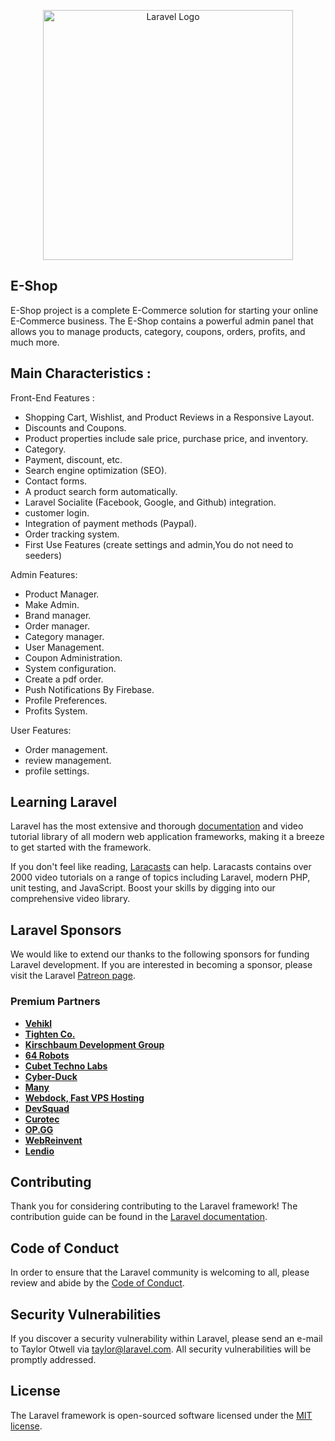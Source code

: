 <p align="center"><img src="https://www.akoode.com/assets/img/ecommerce.gif" width="400" alt="Laravel Logo"></p>

## E-Shop 

E-Shop project is a complete E-Commerce solution for starting your online E-Commerce business. The E-Shop contains a powerful admin panel that allows you to manage products, category, coupons, orders, profits, and much more.

## Main Characteristics :
Front-End Features :
- Shopping Cart, Wishlist, and Product Reviews in a Responsive Layout.
- Discounts and Coupons.
- Product properties include sale price, purchase price, and inventory.
- Category.
- Payment, discount, etc.
- Search engine optimization (SEO).
- Contact forms.
- A product search form automatically.
- Laravel Socialite (Facebook, Google, and Github) integration.
- customer login.
- Integration of payment methods (Paypal).
- Order tracking system.
- First Use Features (create settings and admin,You do not need to seeders)

Admin Features:
- Product Manager.
- Make Admin.
- Brand manager.
- Order manager.
- Category manager.
- User Management.
- Coupon Administration.
- System configuration.
- Create a pdf order.
- Push Notifications By Firebase.
- Profile Preferences.
- Profits System.

User Features:
- Order management.
- review management.
- profile settings.

## Learning Laravel

Laravel has the most extensive and thorough [documentation](https://laravel.com/docs) and video tutorial library of all modern web application frameworks, making it a breeze to get started with the framework.

If you don't feel like reading, [Laracasts](https://laracasts.com) can help. Laracasts contains over 2000 video tutorials on a range of topics including Laravel, modern PHP, unit testing, and JavaScript. Boost your skills by digging into our comprehensive video library.

## Laravel Sponsors

We would like to extend our thanks to the following sponsors for funding Laravel development. If you are interested in becoming a sponsor, please visit the Laravel [Patreon page](https://patreon.com/taylorotwell).

### Premium Partners

- **[Vehikl](https://vehikl.com/)**
- **[Tighten Co.](https://tighten.co)**
- **[Kirschbaum Development Group](https://kirschbaumdevelopment.com)**
- **[64 Robots](https://64robots.com)**
- **[Cubet Techno Labs](https://cubettech.com)**
- **[Cyber-Duck](https://cyber-duck.co.uk)**
- **[Many](https://www.many.co.uk)**
- **[Webdock, Fast VPS Hosting](https://www.webdock.io/en)**
- **[DevSquad](https://devsquad.com)**
- **[Curotec](https://www.curotec.com/services/technologies/laravel/)**
- **[OP.GG](https://op.gg)**
- **[WebReinvent](https://webreinvent.com/?utm_source=laravel&utm_medium=github&utm_campaign=patreon-sponsors)**
- **[Lendio](https://lendio.com)**

## Contributing

Thank you for considering contributing to the Laravel framework! The contribution guide can be found in the [Laravel documentation](https://laravel.com/docs/contributions).

## Code of Conduct

In order to ensure that the Laravel community is welcoming to all, please review and abide by the [Code of Conduct](https://laravel.com/docs/contributions#code-of-conduct).

## Security Vulnerabilities

If you discover a security vulnerability within Laravel, please send an e-mail to Taylor Otwell via [taylor@laravel.com](mailto:taylor@laravel.com). All security vulnerabilities will be promptly addressed.

## License

The Laravel framework is open-sourced software licensed under the [MIT license](https://opensource.org/licenses/MIT).
